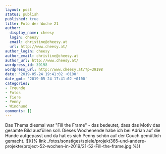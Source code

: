 ```yaml
---
layout: post
status: publish
published: true
title: Foto der Woche 21
author:
  display_name: cheesy
  login: cheesy
  email: christine@cheesy.at
  url: http://www.cheesy.at/
author_login: cheesy
author_email: christine@cheesy.at
author_url: http://www.cheesy.at/
wordpress_id: 39198
wordpress_url: http://www.cheesy.at/?p=39198
date: '2019-05-24 19:41:02 +0100'
date_gmt: '2019-05-24 17:41:02 +0100'
categories:
- Freunde
- Fotos
- Tiere
- Penny
- Windhund
comments: []
---
```

Das Thema diesmal war "Fill the Frame" - das bedeutet, dass das Motiv das gesamte Bild ausfüllen soll. Dieses Wochenende habe ich bei Adrian auf die Hunde aufgepasst und da hat es sich Penny schön auf der Couch gemütlich gemacht.
![]({% link _fotos/sonstiges/spiele/projekt365-und-andere-projekte/project-52-wochen-in-2019/21-52-Fill-the-frame.jpg %})
